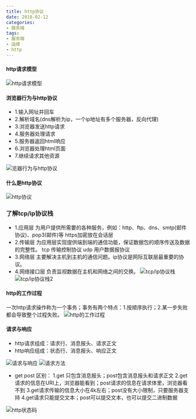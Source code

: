 ```yaml
---
title: http协议
date: 2018-02-12
categories: 
- 服务端
tags: 
- 服务端
- 运维
- http
---
```


#### http请求模型
![http请求模型](http请求模型.png)
#### 浏览器行为与http协议
- 1.输入网址并回车
- 2.解析域名(dns解析为ip，一个ip地址有多个服务器，反向代理) 
- 3.浏览器发送http请求
- 4.服务器处理请求
- 5.服务器返回html响应
- 6.浏览器处理html页面
- 7.继续请求其他资源

![览器行为与http协议](览器行为与http协议.png)
#### 什么是http协议
![http协议](http协议.png)
### 了解tcp/ip协议栈
- 1.应用层
为用户提供所需要的各种服务，例如：http、ftp、dns、smtp(邮件协议)、pop3(邮件)等
https加密放在会话层
- 2.传输层
为应用层实现提供端到端的通信功能，保证数据包的顺序传送及数据的完整性。
tcp 传输控制协议
udp 用户数据报协议
- 3.网络层
主要解决主机到主机的通信问题。ip协议是网际互联层最重要的协议。
- 4.网络接口层
负责监视数据在主机和网络之间的交换。
![tcp/ip协议栈](tcpip协议栈.png)
![tcp/ip协议栈2](tcpip协议栈2.png)

#### http的工作过程
一次http请求操作称为一个事务；事务有两个特点：1.按顺序执行；2.某一步失败都会导致整个过程失败。
![http的工作过程](http的工作过程.png)

#### 请求与响应
- http请求组成：请求行、消息报头、请求正文
- http响应组成：状态行、消息报头、响应正文

![请求与响应](请求与响应.png)
![请求方法](请求方法.png)

- get  post 区别：
1.get 只包含消息报头；post包含消息报头和请求正文
2.get请求的信息在URI上，浏览器能看到；post请求的信息在请求体里，浏览器看不到
3.get请求传输的信息大小在4k左右；post没有大小限制，只要服务器支持
4.get请求只能提交文本；post可以提交文本，也可以提交二进制数据

![http状态码](http状态码.png)









